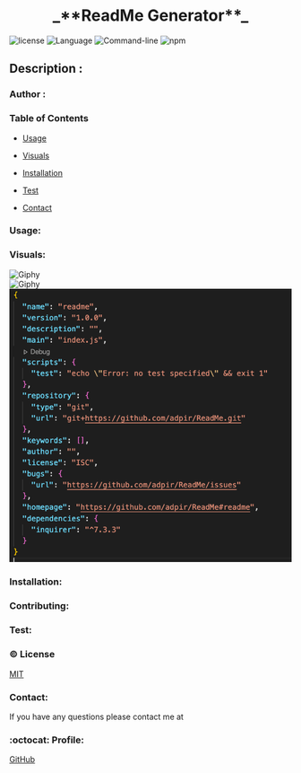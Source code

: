 

<h1 align="center">_**ReadMe Generator**_</h1>
 

![license](https://img.shields.io/badge/license-MIT-blue.svg)
![Language](https://img.shields.io/badge/Languages-HTML,CSS,Jquery,Nodes-violet.svg)
![Command-line](https://img.shields.io/badge/Command-line-blueviolet.svg)
![npm](https://img.shields.io/badge/npm-red.svg)

## Description : 



### Author : 


### Table of Contents 

* [Usage](#Usage)

* [Visuals](#Visuals)

* [Installation](#Installation)

* [Test](#Test)

* [Contact](#Contact)


 ### Usage:

 


### Visuals:
 
![Giphy](images/gif.gif)<br>
![Giphy](images/jso.gif)<br>
![image](images/readme.png)

 
### Installation:




### Contributing:




### Test:




### :copyright: License


[MIT](https://github.com/adpir/README-Generator/blob/main/LICENSE)


### Contact:

If you have any questions please contact me at 


### :octocat: Profile:

[GitHub](https://github.com/adpir?tab=repositories)
    
    